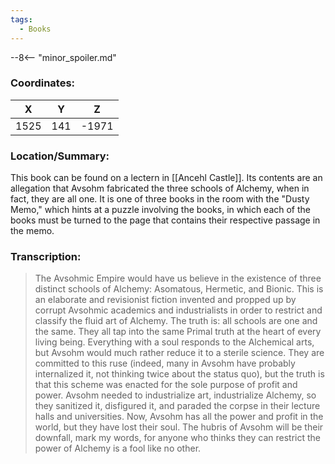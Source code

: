 ```yaml
---
tags:
  - Books
---
```


--8<-- "minor_spoiler.md"

### Coordinates:
| **X** | **Y**| **Z** |
|:-----:|:----:|:-----:|
|1525  |141   |-1971  |

### Location/Summary:
This book can be found on a lectern in [[Ancehl Castle]]. Its contents are an allegation that Avsohm fabricated the three schools of Alchemy, when in fact, they are all one. It is one of three books in the room with the "Dusty Memo," which hints at a puzzle involving the books, in which each of the books must be turned to the page that contains their respective passage in the memo.

### Transcription:
> The Avsohmic Empire would have us believe in the existence of three distinct schools of Alchemy: Asomatous, Hermetic, and Bionic. This is an elaborate and revisionist fiction invented and propped up by corrupt Avsohmic academics and industrialists in order to restrict and classify the fluid art of Alchemy. The truth is: all schools are one and the same. They all tap into the same Primal truth at the heart of every living being. Everything with a soul responds to the Alchemical arts, but Avsohm would much rather reduce it to a sterile science. They are committed to this ruse (indeed, many in Avsohm have probably internalized it, not thinking twice about the status quo), but the truth is that this scheme was enacted for the sole purpose of profit and power. Avsohm needed to industrialize art, industrialize Alchemy, so they sanitized it, disfigured it, and paraded the corpse in their lecture halls and universities. Now, Avsohm has all the power and profit in the world, but they have lost their soul. The hubris of Avsohm will be their downfall, mark my words, for anyone who thinks they can restrict the power of Alchemy is a fool like no other.

